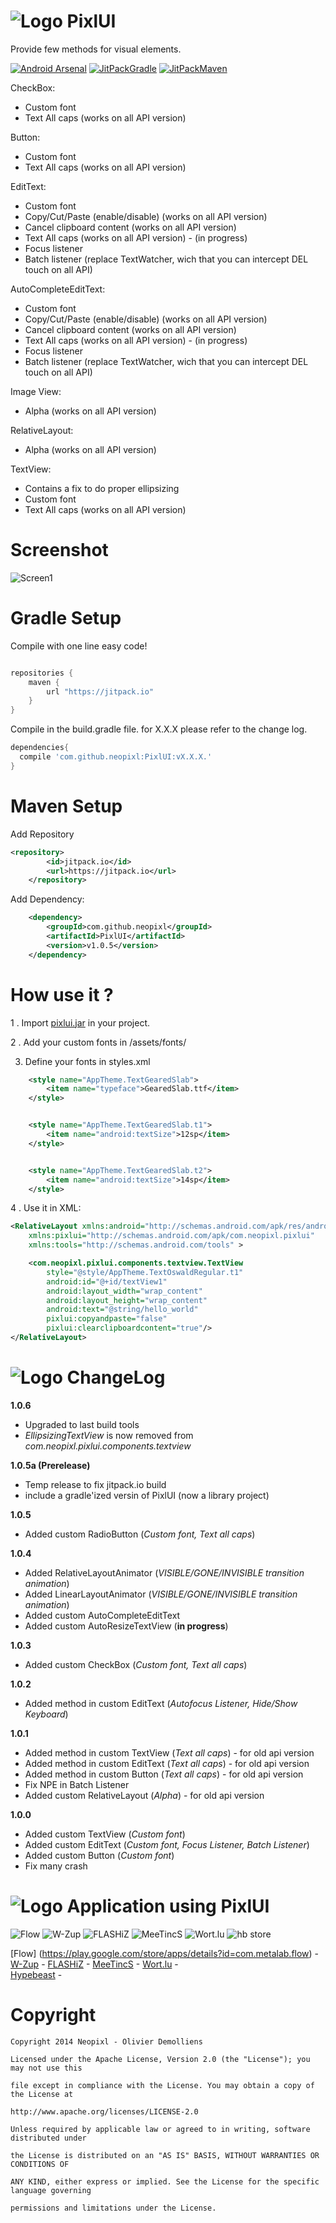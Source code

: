 ![Logo](https://raw.github.com/neopixl/PixlUI/master/Sample/res/drawable-xhdpi/small.png ) PixlUI
======

Provide few methods for visual elements.

[![Android Arsenal](https://img.shields.io/badge/Android%20Arsenal-PixlUI-brightgreen.svg?style=flat)](http://android-arsenal.com/details/1/166)
[![JitPackGradle](https://img.shields.io/github/tag/neopixl/PixlUI.svg?label=maven)](https://jitpack.io/#neopixl/PixlUI/)
[![JitPackMaven](https://img.shields.io/github/tag/neopixl/PixlUI.svg?label=gradle)](https://jitpack.io/#neopixl/PixlUI/)


CheckBox:
- Custom font
- Text All caps (works on all API version)

Button:
- Custom font
- Text All caps (works on all API version)

EditText:
- Custom font
- Copy/Cut/Paste (enable/disable) (works on all API version)
- Cancel clipboard content (works on all API version)
- Text All caps (works on all API version) - (in progress)
- Focus listener
- Batch listener (replace TextWatcher, wich that you can intercept DEL touch on all API)

AutoCompleteEditText:
- Custom font
- Copy/Cut/Paste (enable/disable) (works on all API version)
- Cancel clipboard content (works on all API version)
- Text All caps (works on all API version) - (in progress)
- Focus listener
- Batch listener (replace TextWatcher, wich that you can intercept DEL touch on all API)

Image View:
- Alpha  (works on all API version)

RelativeLayout:
- Alpha  (works on all API version)


TextView:
- Contains a fix to do proper ellipsizing
- Custom font
- Text All caps (works on all API version)

Screenshot
==========
![Screen1](https://raw.github.com/neopixl/PixlUI/master/screenshot.png )

Gradle Setup
==========
Compile with one line easy code!
```gradle

repositories {
    maven {
        url "https://jitpack.io"
    }
}

```
Compile in the build.gradle file. for X.X.X please refer to the change log.
```gradle
dependencies{
  compile 'com.github.neopixl:PixlUI:vX.X.X.'
}
  ```
  
Maven Setup
==========

Add Repository
```xml
<repository>
	    <id>jitpack.io</id>
	    <url>https://jitpack.io</url>
	</repository>

```
Add Dependency:
```xml
	<dependency>
	    <groupId>com.github.neopixl</groupId>
	    <artifactId>PixlUI</artifactId>
	    <version>v1.0.5</version>
	</dependency>
  ```

How use it ?
==========


1 . Import [pixlui.jar](https://github.com/neopixl/PixlUI/releases "pixlui.jar") in your project.

2 . Add your custom fonts in /assets/fonts/

3. Define your fonts in styles.xml
```xml
    <style name="AppTheme.TextGearedSlab">
        <item name="typeface">GearedSlab.ttf</item>
    </style>


    <style name="AppTheme.TextGearedSlab.t1">
        <item name="android:textSize">12sp</item>
    </style>


    <style name="AppTheme.TextGearedSlab.t2">
        <item name="android:textSize">14sp</item>
    </style>
```

4 . Use it in XML:

```xml
<RelativeLayout xmlns:android="http://schemas.android.com/apk/res/android"
    xmlns:pixlui="http://schemas.android.com/apk/com.neopixl.pixlui"
    xmlns:tools="http://schemas.android.com/tools" >

    <com.neopixl.pixlui.components.textview.TextView
        style="@style/AppTheme.TextOswaldRegular.t1"
        android:id="@+id/textView1"
        android:layout_width="wrap_content"
        android:layout_height="wrap_content"
        android:text="@string/hello_world"
        pixlui:copyandpaste="false"
        pixlui:clearclipboardcontent="true"/>
</RelativeLayout>
```

![Logo](https://raw.github.com/neopixl/PixlUI/master/Sample/res/drawable-xhdpi/small.png ) ChangeLog
===

**1.0.6**
- Upgraded to last build tools
- *EllipsizingTextView* is now removed from *com.neopixl.pixlui.components.textview*

**1.0.5a (Prerelease)**

- Temp release to fix jitpack.io build
- include a gradle'ized versin of PixlUI (now a library project)

**1.0.5**

- Added custom RadioButton (*Custom font, Text all caps*)

**1.0.4**

- Added RelativeLayoutAnimator (*VISIBLE/GONE/INVISIBLE transition animation*)
- Added LinearLayoutAnimator (*VISIBLE/GONE/INVISIBLE transition animation*)
- Added custom AutoCompleteEditText
- Added custom AutoResizeTextView (**in progress**)

**1.0.3**

- Added custom CheckBox (*Custom font, Text all caps*)
 
**1.0.2**

- Added method in custom EditText (*Autofocus Listener, Hide/Show Keyboard*)
 
**1.0.1**

- Added method in custom TextView (*Text all caps*) - for old api version
- Added method in custom EditText (*Text all caps*) - for old api version
- Added method in custom Button (*Text all caps*) - for old api version
- Fix NPE in Batch Listener
- Added custom RelativeLayout (*Alpha*) - for old api version

**1.0.0**

- Added custom TextView (*Custom font*)
- Added custom EditText (*Custom font, Focus Listener, Batch Listener*)
- Added custom Button (*Custom font*)
- Fix many crash

![Logo](https://raw.github.com/neopixl/PixlUI/master/Sample/res/drawable-xhdpi/small.png ) Application using PixlUI
======
![Flow](https://lh6.ggpht.com/YLW3k53Al_iBSVpISOp-3RVh4-01D7RZz38HWhB0z-zkTUiZfpq7Y0OZB_jn4JILqzQ=w100)
![W-Zup](https://lh5.ggpht.com/HIidBBI4pgoYWy4GxYd66AhcxHkdbFPBsJSKoSL5sk2kBoULUYFOTYdTCrcNxtfDWMg=w100 )      ![FLASHiZ](https://lh3.ggpht.com/KwnWyILbe4O2Ein2GoBnUjT0wfXHoZ4siTLkRCwNbAYZ-0X_5yPYTxAvCR79EvlXVQhE=w100)
![MeeTincS](https://lh5.ggpht.com/WQcf8Msp7dFfpyAQNvYV_WNaA9GdR9G7-gLRrFwMgPuDTwKaU72YdTMwXXSxNkdvjA=w100)
![Wort.lu](https://lh4.ggpht.com/8d3m3aWSKpP6bqZefw5oF256Sgk9X_vxxh4VQ9LXqgvCz6HuyOYsQu4VmAXuDF4deZQ=w100)
![hb store](https://lh3.ggpht.com/UP36oSco0gsi_jXI56sQw8vSWip5IyaFwUCrfBnxaXNbpF1WfydB6jmYNYU5DY5egg=w100)

[Flow] (https://play.google.com/store/apps/details?id=com.metalab.flow)		-
[W-Zup](https://play.google.com/store/apps/details?id=com.wzup.wzup)  	-       [FLASHiZ](https://play.google.com/store/apps/details?id=com.mobey.android)      -       [MeeTincS](https://play.google.com/store/apps/details?id=com.neopixl.apppixl.meetincs)      -       [Wort.lu](https://play.google.com/store/apps/details?id=lu.wort.main)     -   
[Hypebeast](https://play.google.com/store/apps/details?id=com.hypebeast.store&hl=en)     -   

Copyright
==========


  	Copyright 2014 Neopixl - Olivier Demolliens

	Licensed under the Apache License, Version 2.0 (the "License"); you may not use this
	
	file except in compliance with the License. You may obtain a copy of the License at

	http://www.apache.org/licenses/LICENSE-2.0

	Unless required by applicable law or agreed to in writing, software distributed under
	
	the License is distributed on an "AS IS" BASIS, WITHOUT WARRANTIES OR CONDITIONS OF 
	
	ANY KIND, either express or implied. See the License for the specific language governing
	
	permissions and limitations under the License.

